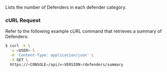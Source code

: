 Lists the number of Defenders in each defender category.


### cURL Request

Refer to the following example cURL command that retrieves a summary of Defenders:

```bash
$ curl -k \
  -u <USER> \
  -H 'Content-Type: application/json' \
  -X GET \
  https://<CONSOLE>/api/v<VERSION>/defenders/summary
```

